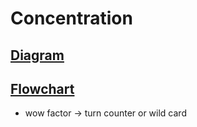# Concentration

## [Diagram](https://drive.google.com/file/d/1valQta_rRlOS94C17chCRy7RW0cmHQpe/view?usp=sharing')
## [Flowchart](https://drive.google.com/file/d/17wuUPiKCjAFG5C2kMf1e--yFHcM8ZdcQ/view?usp=sharing)


- wow factor -> turn counter or wild card
